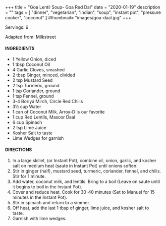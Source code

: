 +++
title = "Goa Lentil Soup- Goa Red Dal"
date = "2020-01-19"
description = ""
tags = [
    "dinner",
    "vegetarian",
    "indian",
    "soup",
    "instant pot",
    "pressure cooker",
    "coconut"
]
#thumbnail= "images/goa-daal.jpg"
+++

Servings: 6 <!--more-->

Adapted from: Milkstreet

#### INGREDIENTS 
* 1 Yellow Onion, diced 
* 1 tbsp Coconut Oil 
* 4 Garlic Cloves, smashed 
* 2 tbsp Ginger, minced, divided
* 2 tsp Mustard Seed 
* 2 tsp Turmeric, ground  
* 1 tsp Coriander, ground
* 1 tsp Fennel, ground
* 3-4 Boriya Mirch, Circle Red Chilis
* 3½ cup Water 
* 1 can of Coconut Milk, Arroy-D is our favorite
* 1 cup Red Lentils, Masoor Daal
* 6 cup Spinach 
* 2 tsp Lime Juice 
* Kosher Salt to taste 
* Lime Wedges for garnish


#### DIRECTIONS 
1. In a large skillet, (or Instant Pot), combine oil, onion, garlic, and kosher salt on medium heat (saute in Instant Pot) until onions soften. 
2. Stir in ginger (half), mustard seed, turmeric, coriander, fennel, and chilis. Stir for 1 minute. 
3. Add water, coconut milk, and lentils. Bring to a boil (Leave on saute until it begins to boil in the Instant Pot).
4. Cover and reduce heat. Cook for 30-40 minutes (Set to Manuel for 15 minutes in the Instant Pot).  
5. Stir in spinach and return to a simmer. 
6. Off heat, add the last 1 tbsp of ginger, lime juice, and kosher salt to taste. 
7. Garnish with lime wedges. 
